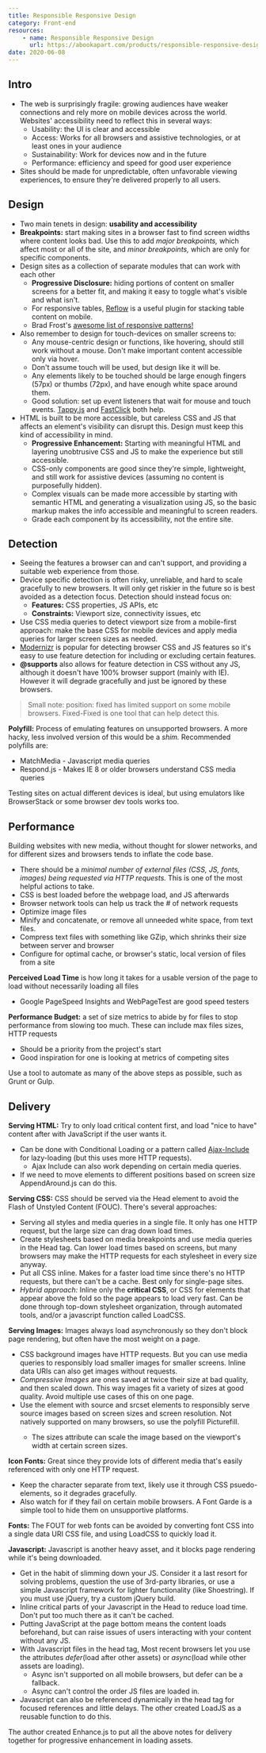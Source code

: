 ```yaml
---
title: Responsible Responsive Design
category: Front-end
resources:
    - name: Responsible Responsive Design
      url: https://abookapart.com/products/responsible-responsive-design
date: 2020-06-08
---
```


## Intro

* The web is surprisingly fragile: growing audiences have weaker connections and rely more on mobile devices across the world. Websites' accessibility need to reflect this in several ways:
    * Usability: the UI is clear and accessible
    * Access: Works for all browsers and assistive technologies, or at least ones in your audience
    * Sustainability: Work for devices now and in the future
    * Performance: efficiency and speed for good user experience
* Sites should be made for unpredictable, often unfavorable viewing experiences, to ensure they're delivered properly to all users.


## Design

* Two main tenets in design: **usability and accessibility**
* **Breakpoints:** start making sites in a browser fast to find screen widths where content looks bad. Use this to add *major breakpoints,* which affect most or all of the site, and *minor breakpoints,* which are only for specific components.
* Design sites as a collection of separate modules that can work with each other
    * **Progressive Disclosure:** hiding portions of content on smaller screens for a better fit, and making it easy to toggle what's visible and what isn't.
    * For responsive tables, [Reflow](https://api.jquerymobile.com/table-reflow/) is a useful plugin for stacking table content on mobile.
    * Brad Frost's [awesome list of responsive patterns!](https://bradfrost.github.io/this-is-responsive/patterns.html)
* Also remember to design for touch-devices on smaller screens to:
    * Any mouse-centric design or functions, like hovering, should still work without a mouse. Don't make important content accessible only via hover.
    * Don't assume touch will be used, but design like it will be.
    * Any elements likely to be touched should be large enough fingers (57px) or thumbs (72px), and have enough white space around them.
    * Good solution: set up event listeners that wait for mouse and touch events. [Tappy.js](https://github.com/filamentgroup/tappy) and [FastClick](https://github.com/ftlabs/fastclick) both help.
* HTML is built to be more accessible, but careless CSS and JS that affects an element's visibility can disrupt this. Design must keep this kind of accessibility in mind.
    * **Progressive Enhancement:** Starting with meaningful HTML and layering unobtrusive CSS and JS to make the experience but still accessible.
    * CSS-only components are good since they're simple, lightweight, and still work for assistive devices (assuming no content is purposefully hidden).
    * Complex visuals can be made more accessible by starting with semantic HTML and generating a visualization using JS, so the basic markup makes the info accessible and meaningful to screen readers.
    * Grade each component by its accessibility, not the entire site.


## Detection

* Seeing the features a browser can and can't support, and providing a suitable web experience from those.
* Device specific detection is often risky, unreliable, and hard to scale gracefully to new browsers. It will only get riskier in the future so is best avoided as a detection focus. Detection should instead focus on:
    * **Features:** CSS properties, JS APIs, etc
    * **Constraints:** Viewport size, connectivity issues, etc
* Use CSS media queries to detect viewport size from a mobile-first approach: make the base CSS for mobile devices and apply media queries for larger screen sizes as needed.
* [Modernizr](https://modernizr.com/) is popular for detecting browser CSS and JS features so it's easy to use feature detection for including or excluding certain features.
* **@supports** also allows for feature detection in CSS without any JS, although it doesn't have 100% browser support (mainly with IE). However it will degrade gracefully and just be ignored by these browsers.

> Small note: position: fixed has limited support on some mobile browsers. Fixed-Fixed is one tool that can help detect this.

**Polyfill:** Process of emulating features on unsupported browsers. A more hacky, less involved version of this would be a *shim.* Recommended polyfills are:
* MatchMedia - Javascript media queries
* Respond.js - Makes IE 8 or older browsers understand CSS media queries

Testing sites on actual different devices is ideal, but using emulators like BrowserStack or some browser dev tools works too.


## Performance

Building websites with new media, without thought for slower networks, and for different sizes and browsers tends to inflate the code base.

* There should be a *minimal number of external files (CSS, JS, fonts, images) being requested via HTTP requests.* This is one of the most helpful actions to take.
* CSS is best loaded before the webpage load, and JS afterwards
* Browser network tools can help us track the # of network requests
* Optimize image files
* Minify and concatenate, or remove all unneeded white space, from text files.
* Compress text files with something like GZip, which shrinks their size between server and browser
* Configure for optimal cache, or browser's static, local version of files from a site

**Perceived Load Time** is how long it takes for a usable version of the page to load without necessarily loading all files
* Google PageSpeed Insights and WebPageTest are good speed testers

**Performance Budget:** a set of size metrics to abide by for files to stop performance from slowing too much. These can include max files sizes, HTTP requests
* Should be a priority from the project's start
* Good inspiration for one is looking at metrics of competing sites

Use a tool to automate as many of the above steps as possible, such as Grunt or Gulp.


## Delivery

**Serving HTML:** Try to only load critical content first, and load "nice to have" content after with JavaScript if the user wants it.
* Can be done with Conditional Loading or a pattern called [Ajax-Include](https://www.filamentgroup.com/lab/ajax-includes-modular-content.html) for lazy-loading (but this uses more HTTP requests).
    * Ajax Include can also work depending on certain media queries.
* If we need to move elements to different positions based on screen size AppendAround.js can do this.

**Serving CSS:** CSS should be served via the Head element to avoid the Flash of Unstyled Content (FOUC). There's several approaches:
* Serving all styles and media queries in a single file. It only has one HTTP request, but the large size can drag down load times.
* Create stylesheets based on media breakpoints and use media queries in the Head tag. Can lower load times based on screens, but many browsers may make the HTTP requests for each stylesheet in every size anyway.
* Put all CSS inline. Makes for a faster load time since there's no HTTP requests, but there can't be a cache. Best only for single-page sites.
* *Hybrid approach:* Inline only the **critical CSS**, or CSS for elements that appear above the fold so the page appears to load very fast. Can be done through top-down stylesheet organization, through automated tools, and/or a javascript function called LoadCSS.

**Serving Images:** Images always load asynchronously so they don't block page rendering, but often have the most weight on a page.
* CSS background images have HTTP requests. But you can use media queries to responsibly load smaller images for smaller screens. Inline data URIs can also get images without requests.
* *Compressive Images* are ones saved at twice their size at bad quality, and then scaled down. This way images fit a variety of sizes at good quality. Avoid multiple use cases of this on one page.
* Use the <picture> element with source and srcset elements to responsibly serve source images based on screen sizes and screen resolution. Not natively supported on many browsers, so use the polyfill Picturefill.
    * The sizes attribute can scale the image based on the viewport's width at certain screen sizes.

**Icon Fonts:** Great since they provide lots of different media that's easily referenced with only one HTTP request.
* Keep the character separate from text, likely use it through CSS psuedo-elements, so it degrades gracefully.
* Also watch for if they fail on certain mobile browsers. A Font Garde is a simple tool to hide them on unsupportive platforms.

**Fonts:** The FOUT for web fonts can be avoided by converting font CSS into a single data URI CSS file, and using LoadCSS to quickly load it.

**Javascript:** Javascript is another heavy asset, and it blocks page rendering while it's being downloaded.
* Get in the habit of slimming down your JS. Consider it a last resort for solving problems, question the use of 3rd-party libraries, or use a simple Javascript framework for lighter functionality (like Shoestring). If you must use jQuery, try a custom jQuery build.
* Inline critical parts of your Javascript in the Head to reduce load time. Don't put too much there as it can't be cached.
* Putting JavaScript at the page bottom means the content loads beforehand, but can raise issues of users interacting with your content without any JS.
* With Javascript files in the head tag, Most recent browsers let you use the attributes *defer*(load after other assets) or *async*(load while other assets are loading).
    * Async isn't supported on all mobile browsers, but defer can be a fallback.
    * Async can't control the order JS files are loaded in.
* Javascript can also be referenced dynamically in the head tag for focused references and little delays. The other created LoadJS as a reusable function to do this.

The author created Enhance.js to put all the above notes for delivery together for progressive enhancement in loading assets.
